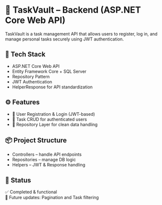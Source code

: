 # 🧠 TaskVault – Backend (ASP.NET Core Web API)

TaskVault is a task management API that allows users to register, log in, and manage personal tasks securely using JWT authentication.

## 🧱 Tech Stack
- ASP.NET Core Web API
- Entity Framework Core + SQL Server
- Repository Pattern
- JWT Authentication
- HelperResponse for API standardization

## ⚙️ Features
- 🔐 User Registration & Login (JWT-based)
- 🧾 Task CRUD for authenticated users
- 📁 Repository Layer for clean data handling

## 📦 Project Structure
- Controllers – handle API endpoints
- Repositories – manage DB logic
- Helpers – JWT & Response handling

## 🚧 Status
✅ Completed & functional  
🧩 Future updates: Pagination and Task filtering
